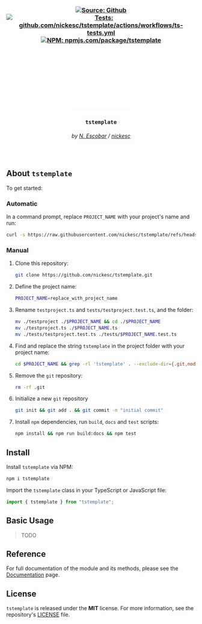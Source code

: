 <h3 align="center" >
  <div>
    <a href="https://github.com/nickesc/tstemplate"><img alt="Source: Github" src="https://img.shields.io/badge/source-github-brightgreen?style=for-the-badge&logo=github&labelColor=%23505050"></a>
    <a href="https://github.com/nickesc/tstemplate/actions/workflows/ts-tests.yml"><img alt="Tests: github.com/nickesc/tstemplate/actions/workflows/ts-tests.yml" src="https://img.shields.io/github/actions/workflow/status/nickesc/tstemplate/ts-tests.yml?logo=github&label=tests&logoColor=white&style=for-the-badge&labelColor=%23505050"></a>
    <br>
    <a href="https://www.npmjs.com/package/tstemplate"><img alt="NPM: npmjs.com/package/tstemplate" src="https://img.shields.io/npm/v/tstemplate?style=for-the-badge&logo=npm&logoColor=white&label=npm&color=%23C12127&labelColor=%23505050"></a>
  </div>
  <br>
  <img src="docs/icon.svg" width="150px">
  <h3 align="center">
    <code>tstemplate</code>
  </h3>
  <h6 align="center">
    by <a href="https://nickesc.github.io">N. Escobar</a> / <a href="https://github.com/nickesc">nickesc</a>
  </h6>
  <h6 align="center">
    <!-- tagline -->
  </h6>
</h3>

<br>

## About `tstemplate`

To get started:

### Automatic

In a command prompt, replace `PROJECT_NAME` with your project's name and run:
```sh
curl -s https://raw.githubusercontent.com/nickesc/tstemplate/refs/heads/main/init.sh | bash /dev/stdin PROJECT_NAME
```

### Manual

1. Clone this repository:

   ```sh
   git clone https://github.com/nickesc/tstemplate.git
   ```

2. Define the project name:
   
   ```sh
   PROJECT_NAME=replace_with_project_name
   ```

3. Rename `testproject.ts` and `tests/testproject.test.ts`, and the folder:
   
   ```sh
   mv ./testproject ./$PROJECT_NAME && cd ./$PROJECT_NAME
   mv ./testproject.ts ./$PROJECT_NAME.ts
   mv ./tests/testproject.test.ts ./tests/$PROJECT_NAME.test.ts
   ```

4. Find and replace the string `tstemplate` in the project folder with your project name:
   
   ```sh
   cd $PROJECT_NAME && grep -rl 'tstemplate' . --exclude-dir={.git,node_modules} | xargs sed -i '' 's/tstemplate/'$PROJECT_NAME'/g'
   ```

5. Remove the `git` repository:
   
   ```sh
   rm -rf .git
   ```

6. Initialize a new `git` repository
   
   ```sh
   git init && git add . && git commit -m "initial commit"
   ```

7. Install `npm` dependencies, run `build`, `docs` and `test` scripts:
   
   ```sh
   npm install && npm run build:docs && npm test
   ```

## Install

Install `tstemplate` via NPM:

```sh
npm i tstemplate
```

Import the `tstemplate` class in your TypeScript or JavaScript file:

```ts
import { tstemplate } from "tstemplate";
```

## Basic Usage

> TODO

## Reference

For full documentation of the module and its methods, please see the [Documentation](/docs/documentation.md) page.

## License

`tstemplate` is released under the **MIT** license. For more information, see the repository's [LICENSE](/LICENSE) file.
